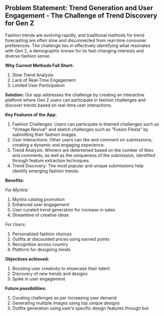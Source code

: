 ## Problem Statement: Trend Generation and User Engagement - The Challenge of Trend Discovery for Gen Z

Fashion trends are evolving rapidly, and traditional methods for trend forecasting are often slow and disconnected from real-time consumer preferences.
The challenge lies in effectively identifying what resonates with Gen Z, a demographic known for its fast-changing interests and diverse fashion sense.

**Why Current Methods Fall Short:**
1. Slow Trend Analysis
2. Lack of Real-Time Engagement
3. Limited User Participation

**Solution:** Our app addresses the challenge by creating an interactive platform where Gen Z users can participate in fashion challenges and discover trends based on real-time user interactions.

**Key Features of the App:**
1. Fashion Challenges: Users can participate in themed challenges such as “Vintage Revival” and sketch challenges such as “Fusion Fiesta” by submitting their fashion images.
2. User Interactions: Other users can like and comment on submissions, creating a dynamic and engaging experience.
3. Trend Analysis: Winners are determined based on the number of likes and comments, as well as the uniqueness of the submission, identified through feature extraction techniques.
4. Trend Discovery: The most popular and unique submissions help identify emerging fashion trends.

**Benefits:**

*For Myntra*:
1. Myntra catalog promotion
2. Enhanced user engagement
3. User curated trend generation for increase in sales
4. Streamline of creative ideas
   
*For Users*:
1. Personalized fashion choices
2. Outfits at discounted prices using earned points
3. Recognition across country
4. Platform for designing minds

**Objectives achieved:**

1. Boosting user creativity to showcase their talent
2. Discovery of new trends and designs 
3. Spike in user engagement 

**Future possibilities:**

1. Curating challenges as per increasing user demand
2. Generating multiple images using top unique designs
3. Outfits generation using user’s specific design features through bot

